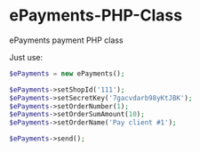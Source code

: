 # ePayments-PHP-Class
ePayments payment PHP class

Just use:
```php
$ePayments = new ePayments();

$ePayments->setShopId('111');
$ePayments->setSecretKey('7gacvdarb98yKtJBK');
$ePayments->setOrderNumber(1);
$ePayments->setOrderSumAmount(10);
$ePayments->setOrderName('Pay client #1');

$ePayments->send();
```
